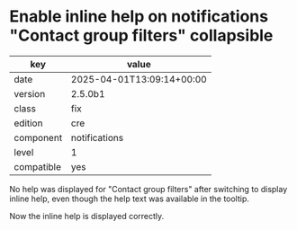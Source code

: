 [//]: # (werk v2)
# Enable inline help on notifications "Contact group filters" collapsible

key        | value
---------- | ---
date       | 2025-04-01T13:09:14+00:00
version    | 2.5.0b1
class      | fix
edition    | cre
component  | notifications
level      | 1
compatible | yes

No help was displayed for "Contact group filters" after switching to display inline help,
even though the help text was available in the tooltip.

Now the inline help is displayed correctly.
